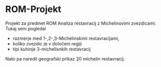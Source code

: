 # ROM-Projekt
Projekt za predmet ROM 
Analiza restavracij z Michelinovimi zvezdicami. Tukaj sem pogledal 
  - razmerje med 1-,2-,3-Michelinskimi restavracijami, 
  - koliko zvezdic je v določeni regiji
  - tipi kuhinje 3-michelisnkih restavracij
 
 Nato pa naredil geografski prikaz 20 michelin restavracij.
